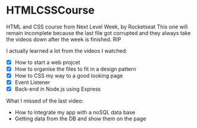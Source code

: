 # HTMLCSSCourse
HTML and CSS course from Next Level Week, by Rocketseat
This one will remain incomplete because the last file got corrupted and they always take the videos down after the week is finished. RIP

I actually learned a lot from the videos I watched: 
- [x] How to start a web projcet
- [x] How to organise the files to fit in a design pattern
- [x] How to CSS my way to a good looking page
- [x] Event Listener
- [x] Back-end in Node.js using Express

What I missed of the last video:
- How to integrate my app with a noSQL data base
- Getting data from the DB and show them on the page
